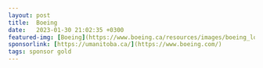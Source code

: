 ```yaml
---
layout: post
title:  Boeing
date:   2023-01-30 21:02:35 +0300
featured-img: [Boeing](https://www.boeing.ca/resources/images/boeing_logo.png)
sponsorlink: [https://umanitoba.ca/](https://www.boeing.com/)
tags: sponsor gold
---
```

